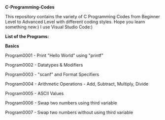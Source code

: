 **C-Programming-Codes**

This repository contains the variety of C Programming Codes from Beginner Level to Advanced Level with different coding styles. Hope you learn something new:)
I use Visual Studio Code:)

**List of the Programs:**

**Basics**

Program0001 - Print "Hello World" using "printf"

Program0002 - Datatypes & Modifiers

Program0003 - "scanf" and Format Specifiers

Program0004 - Arithmetic Operations - Add, Subtract, Multiply, Divide

Program0005 - ASCII Values

Program0006 - Swap two numbers using third variable

Program0007 - Swap two numbers without using third variable
